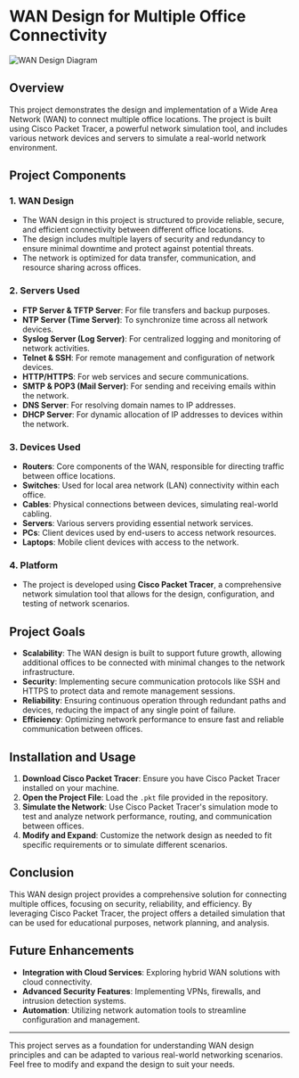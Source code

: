 # WAN Design for Multiple Office Connectivity
![WAN Design Diagram]()
## Overview

This project demonstrates the design and implementation of a Wide Area Network (WAN) to connect multiple office locations. The project is built using Cisco Packet Tracer, a powerful network simulation tool, and includes various network devices and servers to simulate a real-world network environment.

## Project Components

### 1. WAN Design
- The WAN design in this project is structured to provide reliable, secure, and efficient connectivity between different office locations.
- The design includes multiple layers of security and redundancy to ensure minimal downtime and protect against potential threats.
- The network is optimized for data transfer, communication, and resource sharing across offices.

### 2. Servers Used

- **FTP Server & TFTP Server**: For file transfers and backup purposes.
- **NTP Server (Time Server)**: To synchronize time across all network devices.
- **Syslog Server (Log Server)**: For centralized logging and monitoring of network activities.
- **Telnet & SSH**: For remote management and configuration of network devices.
- **HTTP/HTTPS**: For web services and secure communications.
- **SMTP & POP3 (Mail Server)**: For sending and receiving emails within the network.
- **DNS Server**: For resolving domain names to IP addresses.
- **DHCP Server**: For dynamic allocation of IP addresses to devices within the network.

### 3. Devices Used

- **Routers**: Core components of the WAN, responsible for directing traffic between office locations.
- **Switches**: Used for local area network (LAN) connectivity within each office.
- **Cables**: Physical connections between devices, simulating real-world cabling.
- **Servers**: Various servers providing essential network services.
- **PCs**: Client devices used by end-users to access network resources.
- **Laptops**: Mobile client devices with access to the network.

### 4. Platform

- The project is developed using **Cisco Packet Tracer**, a comprehensive network simulation tool that allows for the design, configuration, and testing of network scenarios.

## Project Goals

- **Scalability**: The WAN design is built to support future growth, allowing additional offices to be connected with minimal changes to the network infrastructure.
- **Security**: Implementing secure communication protocols like SSH and HTTPS to protect data and remote management sessions.
- **Reliability**: Ensuring continuous operation through redundant paths and devices, reducing the impact of any single point of failure.
- **Efficiency**: Optimizing network performance to ensure fast and reliable communication between offices.

## Installation and Usage

1. **Download Cisco Packet Tracer**: Ensure you have Cisco Packet Tracer installed on your machine.
2. **Open the Project File**: Load the `.pkt` file provided in the repository.
3. **Simulate the Network**: Use Cisco Packet Tracer's simulation mode to test and analyze network performance, routing, and communication between offices.
4. **Modify and Expand**: Customize the network design as needed to fit specific requirements or to simulate different scenarios.

## Conclusion

This WAN design project provides a comprehensive solution for connecting multiple offices, focusing on security, reliability, and efficiency. By leveraging Cisco Packet Tracer, the project offers a detailed simulation that can be used for educational purposes, network planning, and analysis.

## Future Enhancements

- **Integration with Cloud Services**: Exploring hybrid WAN solutions with cloud connectivity.
- **Advanced Security Features**: Implementing VPNs, firewalls, and intrusion detection systems.
- **Automation**: Utilizing network automation tools to streamline configuration and management.

---

This project serves as a foundation for understanding WAN design principles and can be adapted to various real-world networking scenarios. Feel free to modify and expand the design to suit your needs.
